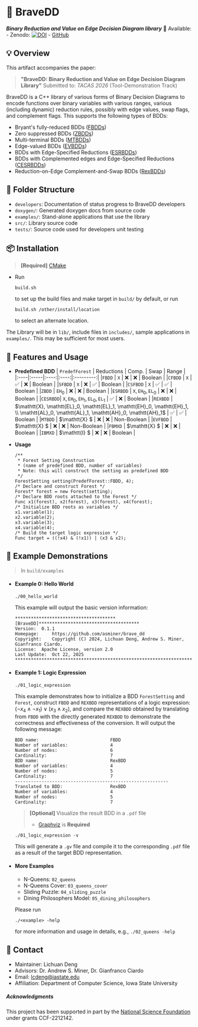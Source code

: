 # 👑 BraveDD
***Binary Reduction and Value on Edge Decision Diagram library***
🔗 Available:
    - Zenodo: [![DOI](https://zenodo.org/badge/DOI/10.5281/zenodo.17485574.svg)](https://doi.org/10.5281/zenodo.17485574)
    - [GitHub](https://github.com/lcdeng1/BraveDD_archive)

## 💡 Overview
This artifact accompanies the paper:
> **"BraveDD: Binary Reduction and Value on Edge Decision Diagram Library"**
> Submitted to: *TACAS 2026* (Tool-Demonstration Track)

BraveDD is a C++ library of various forms of Binary Decision Diagrams to encode functions over binary variables with various ranges,
various (including dynamic) reduction rules, possibly with edge values, swap flags, and complement flags.
This supports the following types of BDDs:
- Bryant's fully-reduced BDDs ([FBDDs](https://doi.org/10.1109/TC.1986.1676819))
- Zero suppressed BDDs ([ZBDDs](https://doi.org/10.1007/s100090100038))
- Multi-terminal BDDs ([MTBDDs](https://link.springer.com/article/10.1023/A:1008699807402))
- Edge-valued BDDs  ([EVBDDs](https://ieeexplore.ieee.org/document/485378))
- BDDs with Edge-Specified Reductions ([ESRBDDs](https://link.springer.com/chapter/10.1007/978-3-030-17465-1_17))
- BDDs with Complemented edges and Edge-Specified Reductions ([CESRBDDs](https://dl.acm.org/doi/10.1007/s10009-021-00640-0))
- Reduction-on-Edge Complement-and-Swap BDDs ([RexBDDs](https://dl.acm.org/doi/10.1145/3649329.3656533))

## 🧩 Folder Structure
- `developers`: Documentation of status progress to BraveDD developers
- `doxygen/`: Generated doxygen docs from source code
- `examples/`: Stand-alone applications that use the library
- `src/`: Library source code
- `tests/`: Source code used for developers unit testing

## 📦 Installation
> **[Required]** [CMake](https://cmake.org/)
- Run
    ```
    build.sh
    ```
    to set up the build files and make target in `build/` by default, or run
    ```
    build.sh /other/install/location
    ```
    to select an alternate location.

The Library will be in `lib/`, include files in `includes/`, sample applications in `examples/`. This may be sufficient for most users.

## 🚀 Features and Usage
- **Predefined BDD**
  | `PredefForest` | Reductions | Comp. | Swap | Range |
  |:----|:-----|:----:|:----:|:---------:|
  |`FBDD`   | $\mathtt{X}$  | ❌ | ❌ | Boolean |
  |`CFBDD`  | $\mathtt{X}$  | ✅ | ❌ | Boolean |
  |`SFBDD`  | $\mathtt{X}$  | ❌ | ✅ | Boolean |
  |`CSFBDD` | $\mathtt{X}$  | ✅ | ✅ | Boolean |
  |`ZBDD`   | $\mathtt{EH}_0$ | ❌ | ❌ | Boolean |
  |`ESRBDD` | $\mathtt{X}, \mathtt{EH}_0, \mathtt{EL}_0$ | ❌ | ❌ | Boolean |
  |`CESRBDD`| $\mathtt{X}, \mathtt{EH}_0, \mathtt{EH}_1, \mathtt{EL}_0, \mathtt{EL}_1$ | ✅ | ❌ | Boolean |
  |`REXBDD` | $\mathtt{X}, \mathtt{EL}_0, \mathtt{EL}_1, \mathtt{EH}_0, \mathtt{EH}_1, \\ \mathtt{AL}_0, \mathtt{AL}_1, \mathtt{AH}_0, \mathtt{AH}_1$  | ✅ | ✅ | Boolean |
  |`MTBDD` | $\mathtt{X} $ | ❌ | ❌ | Non-Boolean |
  |`EVFBDD` | $\mathtt{X} $ | ❌ | ❌ | Non-Boolean |
  |`FBMXD` | $\mathtt{X} $ | ❌ | ❌ | Boolean |
  |`IBMXD` | $\mathtt{I} $ | ❌ | ❌ | Boolean |
  <!-- |`SMTBDD` | $\mathtt{X} $ | ❌ | ✅ | Non-Boolean |
  |`SEVFBDD`| $\mathtt{X} $ | ❌ | ✅ | Non-Boolean | -->

- **Usage**
  ```
  /**
   * Forest Setting Construction
   * (name of predefined BDD, number of variables)
   * Note: this will construct the setting as predefined BDD
   */
  ForestSetting setting(PredefForest::FBDD, 4);
  /* Declare and construct Forest */
  Forest* forest = new Forest(setting);
  /* Declare BDD roots attached to the Forest */
  Func x1(forest), x2(forest), x3(forest), x4(forest);
  /* Initialize BDD roots as variables */
  x1.variable(1);
  x2.variable(2);
  x3.variable(3);
  x4.variable(4);
  /* Build the target logic expression */
  Func target = ((!x4) & (!x1)) | (x3 & x2);
  ```


## 🧪 Example Demonstrations

> In `build/examples`

- #### Example 0: Hello World
  ```
  ./00_hello_world
  ```

  This example will output the basic version information:

  ```
  **************************************[BraveDD]**************************************
  Version: 	0.1.1
  Homepage: 	https://github.com/asminer/brave_dd
  Copyright: 	Copyright (C) 2024, Lichuan Deng, Andrew S. Miner, Gianfranco Ciardo.
  License: 	Apache License, version 2.0
  Last Update: 	Oct 22, 2025
  *************************************************************************************
  ```
- #### Example 1: Logic Expression
  ```
  ./01_logic_expression
  ```

  This example demonstrates how to initialize a BDD `ForestSetting` and `Forest`, construct `FBDD` and `REXBDD` representations of a logic expression: $(\neg x_4 \land \neg x_1)\lor(x_3\land x_2)$, and compare the `REXBDD` obtained by translating from `FBDD` with the directly generated `REXBDD` to demonstrate the correctness and effectiveness of the conversion.
  It will output the following message:
  ```
  BDD name:                           FBDD
  Number of variables:                4
  Number of nodes:                    6
  Cardinality:                        7
  BDD name:                           RexBDD
  Number of variables:                4
  Number of nodes:                    5
  Cardinality:                        7
  ----------------------------------------------------------
  Translated to BDD:                  RexBDD
  Number of variables:                4
  Number of nodes:                    5
  Cardinality:                        7
  ```
  > **[Optional]** Visualize the result BDD in a `.pdf` file
  > - [Graphviz](https://graphviz.org/download/) is **Required**
  ```
  ./01_logic_expression -v
  ```
  This will generate a `.gv` file and compile it to the corresponding `.pdf` file as a result of the target BDD representation.

- #### More Examples
  - N-Queens: `02_queens`
  - N-Queens Cover: `03_queens_cover`
  - Sliding Puzzle: `04_sliding_puzzle`
  - Dining Philosophers Model: `05_dining_philosophers`

  Please run
  ```
  ./<example> -help
  ```
  for more information and usage in details, e.g., `./02_queens -help`

## 📮 Contact
- Maintainer: Lichuan Deng
- Advisors: Dr. Andrew S. Miner, Dr. Gianfranco Ciardo
- Email: lcdeng@iastate.edu
- Affiliation: Department of Computer Science, Iowa State University

##### Acknowledgments
This project has been supported in part by the [National Science Foundation](http://www.nsf.gov) under grants CCF-2212142.